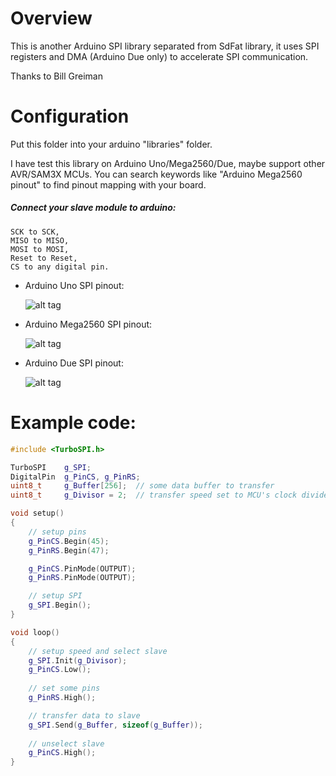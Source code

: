 # Overview
This is another Arduino SPI library separated from SdFat library, it uses SPI registers and DMA (Arduino Due only) to accelerate SPI communication.

Thanks to Bill Greiman

# Configuration
Put this folder into your arduino "libraries" folder.

I have test this library on Arduino Uno/Mega2560/Due, maybe support other AVR/SAM3X MCUs.
You can search keywords like "Arduino Mega2560 pinout" to find pinout mapping with your board.

##### Connect your slave module to arduino:
	SCK to SCK,
	MISO to MISO,
	MOSI to MOSI,
	Reset to Reset,
	CS to any digital pin.

 * Arduino Uno SPI pinout:

	![alt tag](https://github.com/anydream/TurboSPI/raw/master/SPIpinout/uno.jpg)

 * Arduino Mega2560 SPI pinout:

	![alt tag](https://github.com/anydream/TurboSPI/raw/master/SPIpinout/mega2560.jpg)

 * Arduino Due SPI pinout:

	![alt tag](https://github.com/anydream/TurboSPI/raw/master/SPIpinout/due.jpg)

# Example code:
```cpp
#include <TurboSPI.h>

TurboSPI	g_SPI;
DigitalPin	g_PinCS, g_PinRS;
uint8_t		g_Buffer[256];	// some data buffer to transfer
uint8_t		g_Divisor = 2;	// transfer speed set to MCU's clock divide by 2

void setup()
{
	// setup pins
	g_PinCS.Begin(45);
	g_PinRS.Begin(47);

	g_PinCS.PinMode(OUTPUT);
	g_PinRS.PinMode(OUTPUT);

	// setup SPI
	g_SPI.Begin();
}

void loop()
{
	// setup speed and select slave
	g_SPI.Init(g_Divisor);
	g_PinCS.Low();
	
	// set some pins
	g_PinRS.High();

	// transfer data to slave
	g_SPI.Send(g_Buffer, sizeof(g_Buffer));
	
	// unselect slave
	g_PinCS.High();
}
```